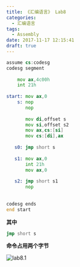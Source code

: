 ```yaml
---
title: 《汇编语言》 Lab8
categories:
  - 汇编语言
tags: 
  - Assembly
date: 2017-11-17 12:15:41
draft: true
---
```



```asm
assume cs:codesg
codesg segment
	
	mov ax,4c00h
	int 21h
	
start: mov ax,0
    s: nop
	   nop
	   
	   mov di,offset s
	   mov si,offset s2
	   mov ax,cs:[si]
	   mov cs:[di],ax
	   
   s0: jmp short s
   
   s1: mov ax,0
       int 21h
	   mov ax,0
	   
   s2: jmp short s1
	   nop 
	   
	   
codesg ends
end start

```




**其中**
```asm
jmp short s
```
**命令占用两个字节**

![lab8.1](/images/assembly/lab8.1.png)

